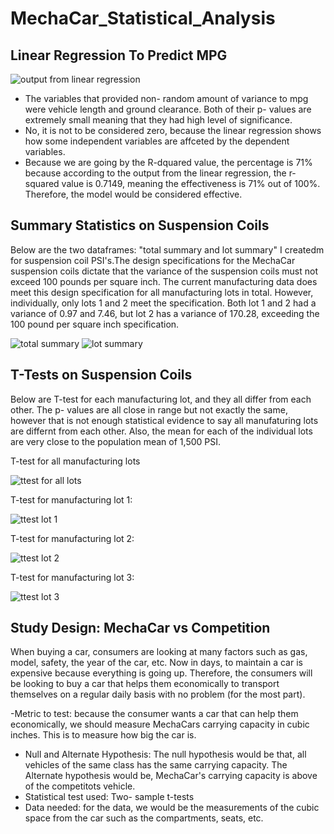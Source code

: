 # MechaCar_Statistical_Analysis

## Linear Regression To Predict MPG

![output from linear regression](https://user-images.githubusercontent.com/101531875/183807873-a724e00f-9348-402f-be4d-80344da4c905.png)

- The variables that provided non- random amount of variance to mpg were vehicle length and ground clearance. Both of their p- values are extremely small meaning that they had high level of significance.
- No, it is not to be considered zero, because the linear regression shows how some independent variables are affceted by the dependent variables. 
- Because we are going by the R-dquared value, the percentage is 71% because according to the output from the linear regression, the r-squared value is 0.7149, meaning the effectiveness is 71% out of 100%. Therefore, the model would be considered effective.

## Summary Statistics on Suspension Coils

Below are the two dataframes: "total summary and lot summary" I createdm for suspension coil PSI's.The design specifications for the MechaCar suspension coils dictate that the variance of the suspension coils must not exceed 100 pounds per square inch. The current manufacturing data does meet this design specification for all manufacturing lots in total. However, individually, only lots 1 and 2 meet the specification. Both lot 1 and 2 had a variance of 0.97 and 7.46, but lot 2 has a variance of 170.28, exceeding the 100 pound per square inch specification. 

![total summary](https://user-images.githubusercontent.com/101531875/183811059-a3daaf5f-3c9e-495c-907f-7933d6abf071.png)
![lot summary](https://user-images.githubusercontent.com/101531875/183813060-c251d9ac-7319-490f-b2d6-6cc7594fa0b2.png)

## T-Tests on Suspension Coils
Below are T-test for each manufacturing lot, and they all differ from each other. The p- values are all close in range but not exactly the same, however that is not enough statistical evidence to say all manufaturing lots are differnt from each other. Also, the mean for each of the individual lots are very close to the population mean of 1,500 PSI.

T-test for all manufacturing lots

![ttest for all lots](https://user-images.githubusercontent.com/101531875/183815475-372d2e1e-f965-4655-b300-19399354c885.png)

T-test for manufacturing lot 1:

![ttest lot 1](https://user-images.githubusercontent.com/101531875/183815533-3f2d4e57-5c8d-4570-a40d-ae4b24e82bdf.png)

T-test for manufacturing lot 2:

![ttest lot 2](https://user-images.githubusercontent.com/101531875/183815614-0b26d04d-3318-4cc0-b483-c00b7259d091.png)

T-test for manufacturing lot 3:

![ttest lot 3](https://user-images.githubusercontent.com/101531875/183815675-6e64382d-8af0-41ad-ba5e-6590eeafda2d.png)

## Study Design: MechaCar vs Competition
When buying a car, consumers are looking at many factors such as gas, model, safety, the year of the car, etc. Now in days, to maintain a car is expensive because everything is going up. Therefore, the consumers will be looking to buy a car that helps them economically to transport themselves on a regular daily basis with no problem (for the most part).

-Metric to test: because the consumer wants a car that can help them economically, we should measure MechaCars carrying capacity in cubic inches. This is to measure how big the car is.
- Null and Alternate Hypothesis: The null hypothesis would be that, all vehicles of the same class has the same carrying capacity. The Alternate hypothesis would be, MechaCar's carrying capacity is above of the competitots vehicle.
- Statistical test used: Two- sample t-tests
- Data needed: for the data, we would be the measurements of the cubic space from the car such as the compartments, seats, etc. 
